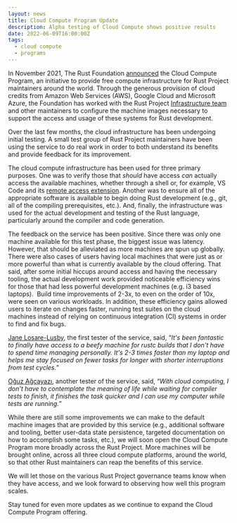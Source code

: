 ```yaml
---
layout: news
title: Cloud Compute Program Update
description: Alpha testing of Cloud Compute shows positive results
date: 2022-06-09T16:00:00Z
tags:
  - cloud compute
  - programs
---
```


In November 2021, The Rust Foundation [announced](https://foundation.rust-lang.org/news/2021-11-16-news-announcing-cloud-compute-initiative/) the Cloud Compute Program, an initiative to provide free compute infrastructure for Rust Project maintainers around the world. Through the generous provision of cloud credits from Amazon Web Services (AWS), Google Cloud and Microsoft Azure, the Foundation has worked with the Rust Project [Infrastructure team](https://www.rust-lang.org/governance/teams/infra) and other maintainers to configure the machine images necessary to support the access and usage of these systems for Rust development.

Over the last few months, the cloud infrastructure has been undergoing initial testing. A small test group of Rust Project maintainers have been using the service to do real work in order to both understand its benefits and provide feedback for its improvement.

The cloud compute infrastructure has been used for three primary purposes. One was to verify those that *should* have access *can*&nbsp;actually access the available machines, whether through a shell or, for example, VS Code and its [remote access extension](https://code.visualstudio.com/docs/remote/remote-overview). Another was to ensure all of the appropriate software is available to begin doing Rust development (e.g., git, all of the compiling prerequisites, etc.). And, finally, the infrastructure was used for the actual development and testing of the Rust language, particularly around the compiler and code generation.

The feedback on the service has been positive. Since there was only one machine available for this test phase, the biggest issue was latency. However, that should be alleviated as more machines are spun up globally. There were also cases of users having local machines that were just as or more powerful than what is currently available by the cloud offering. That said, after some initial hiccups around access and having the necessary tooling, the actual development work provided noticeable efficiency wins for those that had less powerful development machines (e.g. i3 based laptops). &nbsp;Build time improvements of 2-3x, to even on the order of 10x, were seen on various workloads. In addition, these efficiency gains allowed users to iterate on changes faster, running test suites on the cloud machines instead of relying on continuous integration (CI) systems in order to find and fix bugs.

[Jane Losare-Lusby](https://github.com/yaahc), the first tester of the service, said, “*It's been fantastic to finally have access to a beefy machine for rustc builds that I don't have to spend time managing personally. It's 2-3 times faster than my laptop and helps me stay focused on fewer tasks for longer with shorter interruptions from test cycles.*”

[Oğuz Ağcayazı](https://github.com/ouz-a), another tester of the service, said, “*With cloud computing, I don't have to contemplate the meaning of life while waiting for compiler tests to finish, it finishes the task quicker and I can use my computer while tests are running.*”

While there are still some improvements we can make to the default machine images that are provided by this service (e.g., additional software and tooling, better user-data state persistence, targeted documentation on how to accomplish some tasks, etc.), we will soon open the Cloud Compute Program more broadly across the Rust Project. More machines will be brought online, across all three cloud compute platforms, around the world, so that other Rust maintainers can reap the benefits of this service.

We will let those on the various Rust Project governance teams know when they have access, and we look forward to observing how well this program scales.

Stay tuned for even more updates as we continue to expand the Cloud Compute Program offering.
